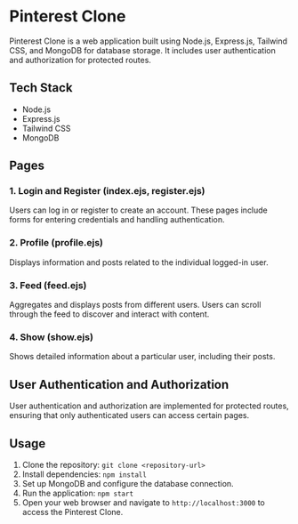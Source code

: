 # Pinterest Clone

Pinterest Clone is a web application built using Node.js, Express.js, Tailwind CSS, and MongoDB for database storage. It includes user authentication and authorization for protected routes.

## Tech Stack

- Node.js
- Express.js
- Tailwind CSS
- MongoDB

## Pages

### 1. Login and Register (index.ejs, register.ejs)

Users can log in or register to create an account. These pages include forms for entering credentials and handling authentication.

### 2. Profile (profile.ejs)

Displays information and posts related to the individual logged-in user.

### 3. Feed (feed.ejs)

Aggregates and displays posts from different users. Users can scroll through the feed to discover and interact with content.

### 4. Show (show.ejs)

Shows detailed information about a particular user, including their posts.

## User Authentication and Authorization

User authentication and authorization are implemented for protected routes, ensuring that only authenticated users can access certain pages.

## Usage

1. Clone the repository: `git clone <repository-url>`
2. Install dependencies: `npm install`
3. Set up MongoDB and configure the database connection.
4. Run the application: `npm start`
5. Open your web browser and navigate to `http://localhost:3000` to access the Pinterest Clone.

